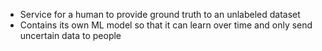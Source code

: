 - Service for a human to provide ground truth to an unlabeled dataset
- Contains its own ML model so that it can learn over time and only send uncertain data to people